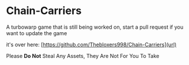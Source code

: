 # Chain-Carriers
A turbowarp game that is still being worked on, start a pull request if you want to update the game



it's over here: [https://github.com/Thebloxers998/Chain-Carriers](url) 

Please **Do Not** Steal Any Assets, They Are Not For You To Take

